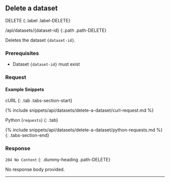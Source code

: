 ## Delete a dataset

DELETE
{:.label .label-DELETE}

/api/datasets/{dataset-id}
{:.path .path-DELETE}

Deletes the dataset `{dataset-id}`.

### Prerequisites

- Dataset `{dataset-id}` must exist

### Request
#### Example Snippets
cURL
{: .tab .tabs-section-start}

{% include snippets/api/datasets/delete-a-dataset/curl-request.md %}

Python (`requests`)
{: .tab}

{% include snippets/api/datasets/delete-a-dataset/python-requests.md %}
{: .tabs-section-end}

### Response
`204 No Content`
{: .dummy-heading .path-DELETE}

No response body provided.

---
